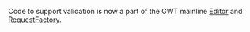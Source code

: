 Code to support validation is now a part of the GWT mainline
[Editor](http://code.google.com/webtoolkit/doc/latest/DevGuideUiEditors.html) and [RequestFactory](http://code.google.com/webtoolkit/doc/latest/DevGuideRequestFactory.html).

